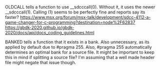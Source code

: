 OLDCALL tells a function to use __sdcccall(0). Without it, it uses the newer __sdcccall(1). Calling (1) seems to be perfectly fine and reports say its faster?
https://www.msx.org/forum/msx-talk/development/sdcc-4112-a-game-changer-for-c-programming?destination=node%2F62837
https://gbdk-2020.github.io/gbdk-2020/docs/api/docs_coding_guidelines.html

BANKED tells a function that it exists in a bank. Also unnecessary, as its applied by default due to #pragma 255. Also, #pragma 255 automatically determines an optimal bank for a source file. It might be important to keep this in mind if splitting a source file? I'm assuming that a well made header file might negate that issue though.
